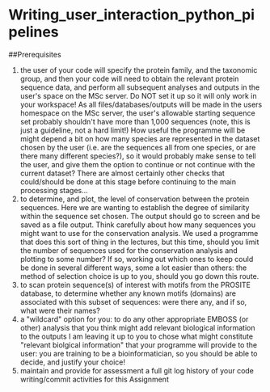 # Writing_user_interaction_python_pipelines

##Prerequisites

1. the user of your code will specify the protein family, and the taxonomic group, and then your code will need
to obtain the relevant protein sequence data, and perform all subsequent analyses and outputs in the user's
space on the MSc server.
Do NOT set it up so it will only work in your workspace! As all files/databases/outputs will be made in the
users homespace on the MSc server, the user's allowable starting sequence set probably shouldn't have
more than 1,000 sequences (note, this is just a guideline, not a hard limit!)
How useful the programme will be might depend a bit on how many species are represented in the dataset
chosen by the user (i.e. are the sequences all from one species, or are there many different species?), so it
would probably make sense to tell the user, and give them the option to continue or not continue with the
current dataset?
There are almost certainly other checks that could/should be done at this stage before continuing to the
main processing stages...
2. to determine, and plot, the level of conservation between the protein sequences. Here we are wanting to
establish the degree of similarity within the sequence set chosen. The output should go to screen and be
saved as a file output.
Think carefully about how many sequences you might want to use for the conservation analysis. We used
a programme that does this sort of thing in the lectures, but this time, should you limit the number of
sequences used for the conservation analysis and plotting to some number? If so, working out which ones
to keep could be done in several different ways, some a lot easier than others: the method of selection
choice is up to you, should you go down this route.
3. to scan protein sequence(s) of interest with motifs from the PROSITE database, to determine whether any
known motifs (domains) are associated with this subset of sequences: were there any, and if so, what
were their names?
4. a "wildcard" option for you: to do any other appropriate EMBOSS (or other) analysis that you think might add
relevant biological information to the outputs
I am leaving it up to you to chose what might constitute "relevant biolgical information" that your programme
will provide to the user: you are training to be a bioinformatician, so you should be able to decide, and justify
your choice!
5. maintain and provide for assessment a full git log history of your code writing/commit activities for this
Assignment
